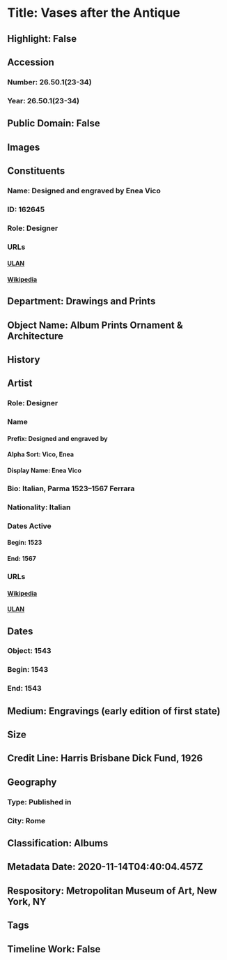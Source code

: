 # Title: Vases after the Antique
## Highlight: False
## Accession
### Number: 26.50.1(23-34)
### Year: 26.50.1(23-34)
## Public Domain: False
## Images
## Constituents
### Name: Designed and engraved by Enea Vico
### ID: 162645
### Role: Designer
### URLs
#### [ULAN](http://vocab.getty.edu/page/ulan/500011571)
#### [Wikipedia](https://www.wikidata.org/wiki/Q3725198)
## Department: Drawings and Prints
## Object Name: Album Prints Ornament & Architecture
## History
## Artist
### Role: Designer
### Name
#### Prefix: Designed and engraved by
#### Alpha Sort: Vico, Enea
#### Display Name: Enea Vico
### Bio: Italian, Parma 1523–1567 Ferrara
### Nationality: Italian
### Dates Active
#### Begin: 1523
#### End: 1567
### URLs
#### [Wikipedia](https://www.wikidata.org/wiki/Q3725198)
#### [ULAN](http://vocab.getty.edu/page/ulan/500011571)
## Dates
### Object: 1543
### Begin: 1543
### End: 1543
## Medium: Engravings (early edition of first state)
## Size
## Credit Line: Harris Brisbane Dick Fund, 1926
## Geography
### Type: Published in
### City: Rome
## Classification: Albums
## Metadata Date: 2020-11-14T04:40:04.457Z
## Respository: Metropolitan Museum of Art, New York, NY
## Tags
## Timeline Work: False